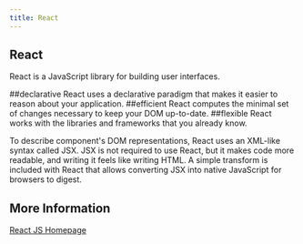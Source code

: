 ```yaml
---
title: React
---
```

## React

React is a JavaScript library for building user interfaces.

##declarative
React uses a declarative paradigm that makes it easier to reason about your application.
##efficient
React computes the minimal set of changes necessary to keep your DOM up-to-date.
##flexible
React works with the libraries and frameworks that you already know.

To describe component's DOM representations, React uses an XML-like syntax called JSX. JSX is not required to use React, but it makes code more readable, and writing it feels like writing HTML. A simple transform is included with React that allows converting JSX into native JavaScript for browsers to digest.

## More Information
<a href='https://reactjs.org/' target='_blank' rel='nofollow'>React JS Homepage</a>
